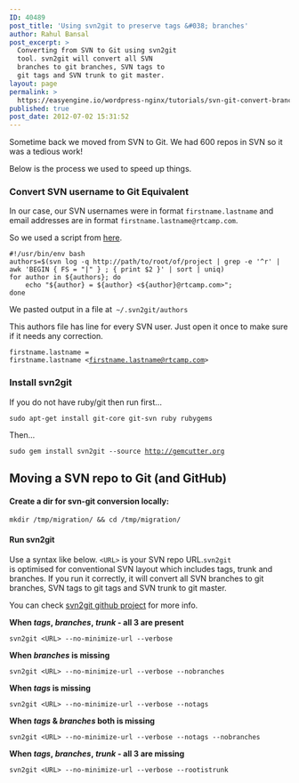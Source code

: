 ```yaml
---
ID: 40489
post_title: 'Using svn2git to preserve tags &#038; branches'
author: Rahul Bansal
post_excerpt: >
  Converting from SVN to Git using svn2git
  tool. svn2git will convert all SVN
  branches to git branches, SVN tags to
  git tags and SVN trunk to git master.
layout: page
permalink: >
  https://easyengine.io/wordpress-nginx/tutorials/svn-git-convert-branch-tags/
published: true
post_date: 2012-07-02 15:31:52
---
```

Sometime back we moved from SVN to Git. We had 600 repos in SVN so it was a tedious work!

Below is the process we used to speed up things.
<h3>Convert SVN username to Git Equivalent</h3>
In our case, our SVN usernames were in format <code>firstname.lastname</code> and email addresses are in format <code>firstname.lastname@rtcamp.com</code>.

So we used a script from <a href="http://technicalpickles.com/posts/creating-a-svn-authorsfile-when-migrating-from-subversion-to-git/">here</a>.
<pre><code>#!/usr/bin/env bash 
authors=$(svn log -q http://path/to/root/of/project | grep -e '^r' | awk 'BEGIN { FS = "|" } ; { print $2 }' | sort | uniq) 
for author in ${authors}; do 
    echo "${author} = ${author} &lt;${author}@rtcamp.com&gt;"; 
done</code></pre>
We pasted output in a file at<code> ~/.svn2git/authors </code>

This authors file has line for every SVN user. Just open it once to make sure if it needs any correction.

<code>firstname.lastname = firstname.lastname &lt;firstname.lastname@rtcamp.com&gt; </code>
<h3>Install svn2git</h3>
If you do not have ruby/git then run first...

<code>sudo apt-get install git-core git-svn ruby rubygems</code>

Then...

<code>sudo gem install svn2git --source http://gemcutter.org</code>
<h2>Moving a SVN repo to Git (and GitHub)</h2>
<h4>Create a dir for svn-git conversion locally:</h4>
<code>mkdir /tmp/migration/ &amp;&amp; cd /tmp/migration/</code>
<h4>Run svn2git</h4>
Use a syntax like below. <code>&lt;URL&gt;</code> is your SVN repo URL.<code>svn2git</code> is optimised for conventional SVN layout which includes tags, trunk and branches. If you run it correctly, it will convert all SVN branches to git branches, SVN tags to git tags and SVN trunk to git master.

You can check <a href="https://github.com/nirvdrum/svn2git">svn2git github project</a> for more info.

<strong>When <em>tags</em>, <em>branches</em>, <em>trunk</em> - all 3 are present</strong>
<pre><code>svn2git &lt;URL&gt; --no-minimize-url --verbose</code></pre>
<strong>When <em>branches</em> is missing</strong>
<pre><code>svn2git &lt;URL&gt; --no-minimize-url --verbose --nobranches</code></pre>
<strong>When <em>tags</em> is missing</strong>
<pre><code>svn2git &lt;URL&gt; --no-minimize-url --verbose --notags</code></pre>
<strong>When <em>tags</em> &amp; <em>branches</em> both is missing</strong>
<pre><code>svn2git &lt;URL&gt; --no-minimize-url --verbose --notags --nobranches</code></pre>
<strong>When <em>tags</em>, <em>branches</em>, <em>trunk</em> - all 3 are missing</strong>
<pre><code>svn2git &lt;URL&gt; --no-minimize-url --verbose --rootistrunk</code></pre>
<div></div>